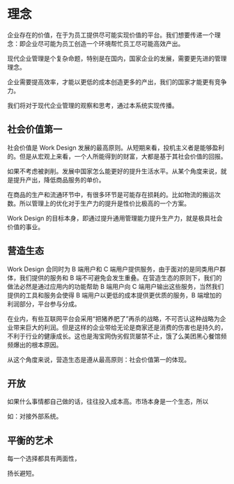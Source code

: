 # 理念

企业存在的价值，在于为员工提供尽可能实现价值的平台。我们想要传递一个理念：即企业尽可能为员工创造一个环境帮忙员工尽可能高效产出。

现代企业管理是个复杂命题，特别是在国内，国家企业的发展，需要更先进的管理理念。

企业需要提高效率，才能以更低的成本创造更多的产出，我们的国家才能更有竞争力。

我们将对于现代企业管理的观察和思考，通过本系统实现传播。


## 社会价值第一

社会价值是 Work Design 发展的最高原则。从短期来看，投机主义者是能够盈利的。但是从宏观上来看，一个人所能得到的财富，大都是基于其社会价值的回报。

如果不考虑被剥削。发展中国家怎么能更好的提升生活水平。从某个角度来说，就是提升产出，降低商品服务的单价。

在商品的生产和流通环节中，有很多环节是可能存在损耗的。比如物流的搬运次数。所以管理上的优化对于生产力的提升是性价比极高的一个方案。

Work Design 的目标本身，即通过提升通用管理能力提升生产力，就是极具社会价值的事业。

## 营造生态

Work Design 会同时为 B 端用户和 C 端用户提供服务，由于面对的是同类用户群体，我们提供的服务和 B 端不可避免会发生重叠。在营造生态的原则下，我们的做法必然是通过应用内的功能帮助 B 端用户向 C 端用户输出这些服务，当然我们提供的工具和服务会使得 B 端用户以更低的成本提供更优质的服务，B 端增加的利润部分，平台参与分成。

在业内，有些互联网平台会采用“把猪养肥了”再杀的战略，不可否认这种战略为企业带来巨大的利润。但是这样的企业带给无论是商家还是消费的伤害也是持久的，不利于行业的健康成长。这也是淘宝网伪劣假货屡禁不止，饿了么美团黑心餐馆频频爆出的根本原因。

从这个角度来说，营造生态是遵从最高原则：社会价值第一的体现。

## 开放

如果什么事情都自己做的话，往往投入成本高。市场本身是一个生态，所以

如：对接外部系统。


## 平衡的艺术

每一个选择都具有两面性，

扬长避短。

